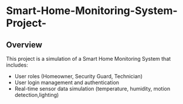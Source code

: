 # Smart-Home-Monitoring-System-Project-


## Overview

This project is a simulation of a Smart Home Monitoring System that includes:

- User roles (Homeowner, Security Guard, Technician)
- User login management and authentication
- Real-time sensor data simulation (temperature, humidity, motion detection,lighting)


